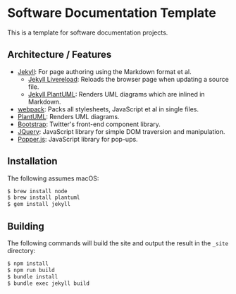 # Software Documentation Template

This is a template for software documentation projects.

## Architecture / Features

+ [Jekyll](https://jekyllrb.com): 
  For page authoring using the Markdown format et al.
  + [Jekyll Livereload](https://github.com/RobertDeRose/jekyll-livereload):
  Reloads the browser page when updating a source file.
  + [Jekyll PlantUML](https://github.com/yegor256/jekyll-plantuml):
  Renders UML diagrams which are inlined in Markdown.
+ [webpack](https://webpack.js.org): 
  Packs all stylesheets, JavaScript et al in single files.
+ [PlantUML](http://plantuml.com):
  Renders UML diagrams.
+ [Bootstrap](https://getbootstrap.com):
  Twitter's front-end component library.
+ [JQuery](https://jquery.com):
  JavaScript library for simple DOM traversion and manipulation.
+ [Popper.js](https://popper.js.org):
  JavaScript library for pop-ups.

## Installation

The following assumes macOS:

```bash
$ brew install node
$ brew install plantuml
$ gem install jekyll
```

## Building

The following commands will build the site and output the result in the `_site` directory:

```sh
$ npm install
$ npm run build
$ bundle install
$ bundle exec jekyll build
```

